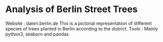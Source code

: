 # Analysis of Berlin Street Trees
Website : daten.berlin.de
This is a pictorial representation of different species of trees planted in Berlin according to
the district. 
Tools : Mainly python3, seaborn and pandas
